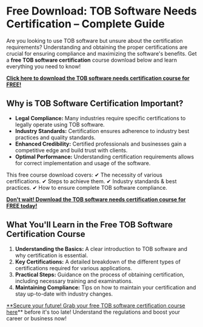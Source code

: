 # Free Download: TOB Software Needs Certification – Complete Guide

Are you looking to use TOB software but unsure about the certification requirements? Understanding and obtaining the proper certifications are crucial for ensuring compliance and maximizing the software's benefits. Get a **free TOB software certification** course download below and learn everything you need to know!

[**Click here to download the TOB software needs certification course for FREE!**](https://udemywork.com/tob-software-needs-certification)

## Why is TOB Software Certification Important?

*   **Legal Compliance:** Many industries require specific certifications to legally operate using TOB software.
*   **Industry Standards:** Certification ensures adherence to industry best practices and quality standards.
*   **Enhanced Credibility:** Certified professionals and businesses gain a competitive edge and build trust with clients.
*   **Optimal Performance:** Understanding certification requirements allows for correct implementation and usage of the software.

This free course download covers:
✔ The necessity of various certifications.
✔ Steps to achieve them.
✔ Industry standards & best practices.
✔ How to ensure complete TOB software compliance.

[**Don't wait! Download the TOB software needs certification course for FREE today!**](https://udemywork.com/tob-software-needs-certification)

## What You'll Learn in the Free TOB Software Certification Course

1.  **Understanding the Basics:** A clear introduction to TOB software and why certification is essential.
2.  **Key Certifications:** A detailed breakdown of the different types of certifications required for various applications.
3.  **Practical Steps:** Guidance on the process of obtaining certification, including necessary training and examinations.
4.  **Maintaining Compliance:** Tips on how to maintain your certification and stay up-to-date with industry changes.

[**Secure your future! Grab your free TOB software certification course here](https://udemywork.com/tob-software-needs-certification)** before it's too late! Understand the regulations and boost your career or business now!
